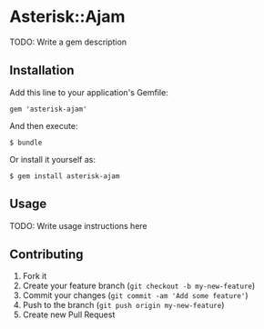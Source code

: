 # Asterisk::Ajam

TODO: Write a gem description

## Installation

Add this line to your application's Gemfile:

    gem 'asterisk-ajam'

And then execute:

    $ bundle

Or install it yourself as:

    $ gem install asterisk-ajam

## Usage

TODO: Write usage instructions here

## Contributing

1. Fork it
2. Create your feature branch (`git checkout -b my-new-feature`)
3. Commit your changes (`git commit -am 'Add some feature'`)
4. Push to the branch (`git push origin my-new-feature`)
5. Create new Pull Request
